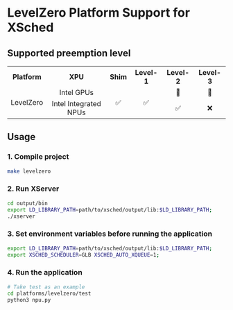 # LevelZero Platform Support for XSched

## Supported preemption level

<table>
  <tr>
    <th align="center">Platform</th>
    <th align="center">XPU</th>
    <th align="center">Shim</th>
    <th align="center">Level-1</th>
    <th align="center">Level-2</th>
    <th align="center">Level-3</th>
  </tr>
  <tr>
    <td align="center" rowspan="2">LevelZero</a></td>
    <td align="center">Intel GPUs</td>
    <td align="center" rowspan="2">✅</td>
    <td align="center" rowspan="2">✅</td>
    <td align="center">🔘</td>
    <td align="center">🔘</td>
  </tr>
  <tr>
    <td align="center">Intel Integrated NPUs</td>
    <td align="center">✅</td>
    <td align="center">❌</td>
  </tr>
</table>

## Usage

### 1. Compile project

```bash
make levelzero
```

### 2. Run XServer

```bash
cd output/bin
export LD_LIBRARY_PATH=path/to/xsched/output/lib:$LD_LIBRARY_PATH;
./xserver
```

### 3. Set environment variables before running the application

```bash
export LD_LIBRARY_PATH=path/to/xsched/output/lib:$LD_LIBRARY_PATH;
export XSCHED_SCHEDULER=GLB XSCHED_AUTO_XQUEUE=1;
```

### 4. Run the application

```bash
# Take test as an example
cd platforms/levelzero/test
python3 npu.py
```
